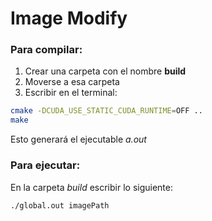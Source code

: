# Image Modify

### Para compilar:

1. Crear una carpeta con el nombre __build__
2. Moverse a esa carpeta
3. Escribir en el terminal:

```bash
cmake -DCUDA_USE_STATIC_CUDA_RUNTIME=OFF ..
make
```

Esto generará el ejecutable _a.out_

### Para ejecutar:

En la carpeta _build_ escribir lo siguiente:

```bash
./global.out imagePath
```
